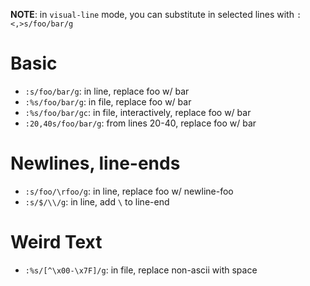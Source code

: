 **NOTE**: in `visual-line` mode, you can substitute in selected lines with `:<,>s/foo/bar/g`

# Basic
- `:s/foo/bar/g`: in line, replace foo w/ bar
- `:%s/foo/bar/g`: in file, replace foo w/ bar
- `:%s/foo/bar/gc`: in file, interactively, replace foo w/ bar
- `:20,40s/foo/bar/g`: from lines 20-40, replace foo w/ bar

# Newlines, line-ends
- `:s/foo/\rfoo/g`: in line, replace foo w/ newline-foo
- `:s/$/\\/g`: in line, add `\` to line-end

# Weird Text
- `:%s/[^\x00-\x7F]/g`: in file, replace non-ascii with space
